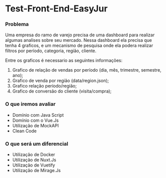 # Test-Front-End-EasyJur

<h3>Problema</h3>

<p>Uma empresa do ramo de varejo precisa de uma dashboard para realizar algumas analises sobre seu mercado.
Nessa dashboard ela precisa que tenha 4 graficos, e um mecanismo de pesquisa onde ela podera realizar filtros por período, categoria, região, cliente.</p>
<p>Entre os graficos é necessario as seguintes informações:</p>

<ol>
  <li>Grafico de relação de vendas por período (dia, mês, trimestre, semestre, ano);</li>
  <li>Grafico de venda por região (data/region.json);</li>
  <li>Grafico relação período/região;</li>
  <li>Grafico de conversão do cliente (visita/compra);</li>
</ol>

<h3>O que iremos avaliar</h3>

<ul>
  <li>Domínio com Java Script</li>
  <li>Domínio com o Vue.Js</li>
  <li>Utilização de MockAPI </li>
  <li>Clean Code</li>
</ul>

<h3>O que será um diferencial</h3>

<ul>
  <li>Utilização de Docker</li>
  <li>Utilização de Nuxt.Js</li>
  <li>Utilização de Vuetify </li>
  <li>Utilização de Mirage.Js</li>
</ul>
